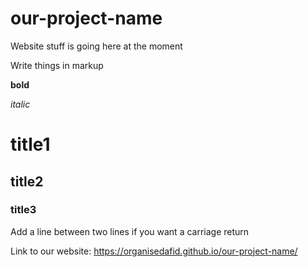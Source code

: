 # our-project-name

Website stuff is going here at the moment

Write things in markup

**bold**

*italic*

# title1

## title2

### title3

Add a line between two lines if you want a carriage return

Link to our website: https://organisedafid.github.io/our-project-name/
